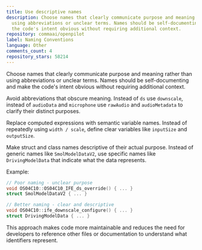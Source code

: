 ```yaml
---
title: Use descriptive names
description: Choose names that clearly communicate purpose and meaning rather than
  using abbreviations or unclear terms. Names should be self-documenting and make
  the code's intent obvious without requiring additional context.
repository: commaai/openpilot
label: Naming Conventions
language: Other
comments_count: 4
repository_stars: 58214
---
```


Choose names that clearly communicate purpose and meaning rather than using abbreviations or unclear terms. Names should be self-documenting and make the code's intent obvious without requiring additional context.

Avoid abbreviations that obscure meaning. Instead of `ds` use `downscale`, instead of `audioData` and `microphone` use `rawAudio` and `audioMetadata` to clarify their distinct purposes.

Replace computed expressions with semantic variable names. Instead of repeatedly using `width / scale`, define clear variables like `inputSize` and `outputSize`.

Make struct and class names descriptive of their actual purpose. Instead of generic names like `SmolModelDataV2`, use specific names like `DrivingModelData` that indicate what the data represents.

Example:
```cpp
// Poor naming - unclear purpose
void OS04C10::OS04C10_IFE_ds_override() { ... }
struct SmolModelDataV2 { ... }

// Better naming - clear and descriptive  
void OS04C10::ife_downscale_configure() { ... }
struct DrivingModelData { ... }
```

This approach makes code more maintainable and reduces the need for developers to reference other files or documentation to understand what identifiers represent.